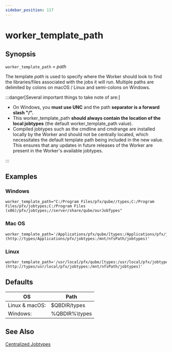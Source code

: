 ```yaml
---
sidebar_position: 117
---
```


# worker_template_path

## Synopsis

`worker_template_path` =  _path_

The template _path_ is used to specify where the Worker should look to find
the libraries/files associated with the jobs it will run. Multiple paths are
delimited by colons on macOS / Linux and semi-colons on Windows.

:::danger[Several important things to take note of are:]

* On Windows, you **must use UNC**  and the path **separator is a forward slash "/".**
* This worker_template_path **should always contain the location of the local jobtypes** (the default worker_template_path value).
* Compiled jobtypes such as the cmdline and cmdrange are installed locally by the Worker and should not be centrally located, which necessitates the default template path being included in the new value. This ensures that any updates in future releases of the Worker are present in the Worker's available jobtypes.  

:::

## Examples

### Windows

```
worker_template_path="C:/Program Files/pfx/qube//types;C:/Program Files/pfx/jobtypes;C:/Program Files (x86)/pfx/jobtypes;//server/share/qube/ourJobTypes"
```

### Mac OS

```
worker_template_path='/Applications/pfx/qube/[types:/Applications/pfx/jobtypes:/mnt/nfsPath/jobtypes](http://types/Applications/pfx/jobtypes:/mnt/nfsPath/jobtypes)'
```

### Linux

```
worker_template_path='/usr/local/pfx/qube/[types:/usr/local/pfx/jobtypes:/mnt/nfsPath/jobtypes](http://types/usr/local/pfx/jobtypes:/mnt/nfsPath/jobtypes)'
```

## Defaults

OS | Path
---|---
Linux & macOS: | $QBDIR/types
Windows: | %QBDIR%\types

## See Also

[Centralized Jobtypes](/administrators-guide/configuring-qube/worker-configuration/Centralized+Jobtypes)

